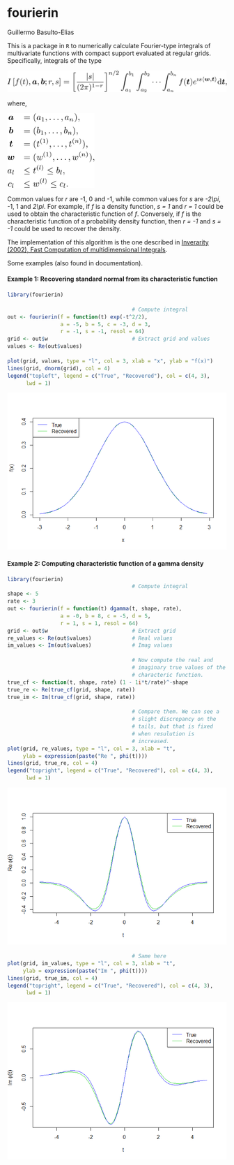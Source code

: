 # fourierin
Guillermo Basulto-Elias  

This is a package in `R` to numerically calculate Fourier-type integrals of multivariate functions with compact support evaluated at regular grids. Specifically, integrals of the type

<!--
$$
I \left[f(t), \boldsymbol{a}, \boldsymbol{b};r, s \right]
  = \left[ \frac{|s|}{(2\pi)^{1 - r}}\right]^{n/2}
  \int_{a_1}^{b_1}\int_{a_2}^{b_2}\cdots\int_{a_n}^{b_n}
  f(\boldsymbol{t})e^{\imath s 
  \langle \boldsymbol{w}, \boldsymbol{t}\rangle} \text{d}\boldsymbol{t},
$$
-->
<img src="eq01_main_eq.png" width="600px" />

where,

<!--
$\boldsymbol{a} = (a_1, \ldots, a_n)$, 
$\boldsymbol{b} = (b_1, \ldots, b_n)$, 
$\boldsymbol{t} = (t^{(1)}, \ldots, t^{(n)})$, 
$\boldsymbol{w} = (w^{(1)}, \ldots, w^{(n)})$, 
$a_l \leq t^{(l)} \leq b_l$,
$c_l \leq w^{(l)} \leq c_l$.
-->
<img src="eq02_details.png" width="200px" />

Common values for _r_ are -1, 0 and -1, while common values for _s_ are _-2\pi_, -1, 1 and _2\pi_. For example, if _f_ is a density function, _s = 1_ and _r = 1_ could be used to obtain the characteristic function of _f_. Conversely, if _f_ is the characteristic function of a probability density function, then _r = -1_ and _s = -1_ could be used to recover the density.

The implementation of this algorithm is the one described in [Inverarity (2002), Fast Computation of multidimensional Integrals](http://epubs.siam.org/doi/abs/10.1137/S106482750138647X).

Some examples (also found in documentation).

#### Example 1: Recovering standard normal from its characteristic function


```r
library(fourierin)

                                        # Compute integral
out <- fourierin(f = function(t) exp(-t^2/2),
                 a = -5, b = 5, c = -3, d = 3,
                 r = -1, s = -1, resol = 64)
grid <- out$w                           # Extract grid and values
values <- Re(out$values)

plot(grid, values, type = "l", col = 3, xlab = "x", ylab = "f(x)")
lines(grid, dnorm(grid), col = 4)
legend("topleft", legend = c("True", "Recovered"), col = c(4, 3),
      lwd = 1)
```

![](README_files/figure-html/unnamed-chunk-1-1.png)<!-- -->

#### Example 2: Computing characteristic function of a gamma density


```r
library(fourierin)
                                        # Compute integral
shape <- 5
rate <- 3
out <- fourierin(f = function(t) dgamma(t, shape, rate),
                 a = -0, b = 8, c = -5, d = 5,
                 r = 1, s = 1, resol = 64)
grid <- out$w                           # Extract grid
re_values <- Re(out$values)             # Real values
im_values <- Im(out$values)             # Imag values

                                        # Now compute the real and
                                        # imaginary true values of the
                                        # characteric function.
true_cf <- function(t, shape, rate) (1 - 1i*t/rate)^-shape
true_re <- Re(true_cf(grid, shape, rate))
true_im <- Im(true_cf(grid, shape, rate))

                                        # Compare them. We can see a
                                        # slight discrepancy on the
                                        # tails, but that is fixed
                                        # when resulution is
                                        # increased.
plot(grid, re_values, type = "l", col = 3, xlab = "t",
     ylab = expression(paste("Re ", phi(t))))
lines(grid, true_re, col = 4)
legend("topright", legend = c("True", "Recovered"), col = c(4, 3),
      lwd = 1)
```

![](README_files/figure-html/unnamed-chunk-2-1.png)<!-- -->

```r
                                        # Same here
plot(grid, im_values, type = "l", col = 3, xlab = "t",
     ylab = expression(paste("Im ", phi(t))))
lines(grid, true_im, col = 4)
legend("topright", legend = c("True", "Recovered"), col = c(4, 3),
      lwd = 1)
```

![](README_files/figure-html/unnamed-chunk-2-2.png)<!-- -->

